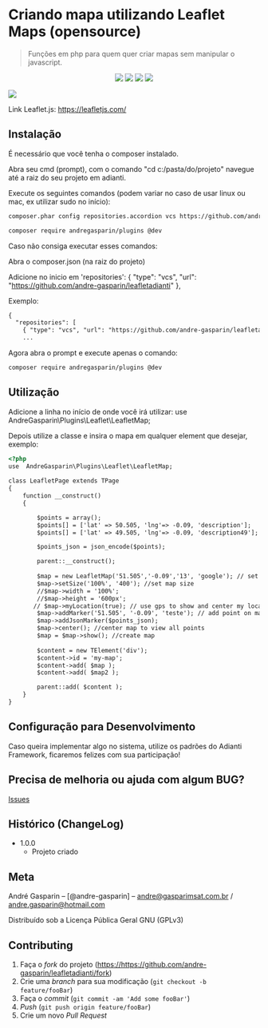 # Criando mapa utilizando Leaflet Maps (opensource)
> Funções em php para quem quer criar mapas sem manipular o javascript.

<p align="center">
<img src="https://img.shields.io/badge/VERSÃO-1.0.0-green">
<img src="https://img.shields.io/badge/Licença-GNU 3.0-success">
<img src="https://img.shields.io/badge/PHP-Adianti-blue">
<img src="https://img.shields.io/badge/PHP->7.2-blueviolet">
</p>

<img src="https://github.com/andre-gasparin/leafletadianti/blob/main/src/Leaflet/readme.png">

Link Leaflet.js:
https://leafletjs.com/

## Instalação

É necessário que você tenha o composer instalado.

Abra seu cmd (prompt), com o comando "cd c:/pasta/do/projeto" navegue até a raiz do seu projeto em adianti.

Execute os seguintes comandos (podem variar no caso de usar linux ou mac, ex utilizar sudo no início):

```html
composer.phar config repositories.accordion vcs https://github.com/andre-gasparin/leafletadianti

composer require andregasparin/plugins @dev
```
Caso não consiga executar esses comandos:

Abra o composer.json (na raiz do projeto)

Adicione no inicio em 'repositories': { "type": "vcs", "url": "https://github.com/andre-gasparin/leafletadianti" },

Exemplo:
```html
{
  "repositories": [
	{ "type": "vcs", "url": "https://github.com/andre-gasparin/leafletadianti" },
	...
```
Agora abra o prompt e execute apenas o comando:
```html
composer require andregasparin/plugins @dev
```

## Utilização

Adicione a linha no início de onde você irá utilizar:
use  AndreGasparin\Plugins\Leaflet\LeafletMap;

Depois utilize a classe e insira o mapa em qualquer element que desejar, exemplo:
```html
<?php
use  AndreGasparin\Plugins\Leaflet\LeafletMap;
 
class LeafletPage extends TPage
{
    function __construct()
    {

        $points = array();
        $points[] = ['lat' => 50.505, 'lng'=> -0.09, 'description'];  
        $points[] = ['lat' => 49.505, 'lng'=> -0.09, 'description49'];  

        $points_json = json_encode($points);

        parent::__construct();
        
        $map = new LeafletMap('51.505','-0.09','13', 'google'); // set initial coordinates
        $map->setSize('100%', '400'); //set map size  
        //$map->width = '100%';
        //$map->height = '600px';
       // $map->myLocation(true); // use gps to show and center my location, use true to display poupup with precision
        $map->addMarker('51.505', '-0.09', 'teste'); // add point on map
        $map->addJsonMarker($points_json);
        $map->center(); //center map to view all points      
        $map = $map->show(); //create map
        
        $content = new TElement('div');
        $content->id = 'my-map';
        $content->add( $map );
        $content->add( $map2 );

        parent::add( $content );
    }
}
```

## Configuração para Desenvolvimento

Caso queira implementar algo no sistema, utilize os padrões do Adianti Framework, ficaremos felizes com sua participação!

## Precisa de melhoria ou ajuda com algum BUG?

<a href="https://github.com/andre-gasparin/leafletadianti/issues">Issues</a>


## Histórico (ChangeLog)

* 1.0.0
    * Projeto criado

## Meta

André Gasparin – [@andre-gasparin] – andre@gasparimsat.com.br / andre.gasparin@hotmail.com

Distribuído sob a Licença Pública Geral GNU (GPLv3) 


## Contributing

1. Faça o _fork_ do projeto (<https://https://github.com/andre-gasparin/leafletadianti/fork>)
2. Crie uma _branch_ para sua modificação (`git checkout -b feature/fooBar`)
3. Faça o _commit_ (`git commit -am 'Add some fooBar'`)
4. _Push_ (`git push origin feature/fooBar`)
5. Crie um novo _Pull Request_

